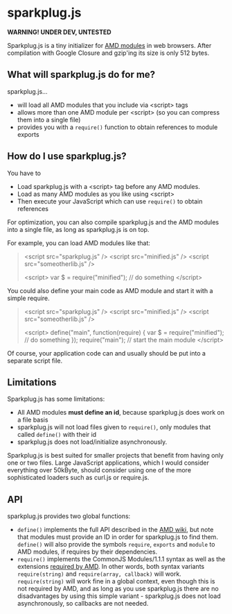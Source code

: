 sparkplug.js
============

<strong>WARNING! UNDER DEV, UNTESTED</strong>

Sparkplug.js is a tiny initializer for <a href="https://github.com/amdjs/amdjs-api/wiki/AMD">AMD modules</a>
in web browsers. 
After compilation with Google Closure and gzip'ing its size is only 512 bytes.

## What will sparkplug.js do for me?

sparkplug.js...
* will load all AMD modules that you include via &lt;script> tags
* allows more than one AMD module per &lt;script> (so you can compress them into a single file)
* provides you with a <code>require()</code> function to obtain references to module exports

## How do I use sparkplug.js?

You have to
* Load sparkplug.js with a &lt;script> tag before any AMD modules.
* Load as many AMD modules as you like using &lt;script>
* Then execute your JavaScript which can use <code>require()</code> to obtain references

For optimization, you can also compile sparkplug.js and the AMD modules into a single file, as long as sparkplug.js is on top.

For example, you can load AMD modules like that:
> &lt;script src="sparkplug.js" /&gt;
> &lt;script src="minified.js" /&gt;
> &lt;script src="someotherlib.js" /&gt;
>
> &lt;script&gt;
>   var $ = require("minified");
>   // do something
> &lt;/script&gt;

You could also define your main code as AMD module and start it with a simple require.
> &lt;script src="sparkplug.js" /&gt;
> &lt;script src="minified.js" /&gt;
> &lt;script src="someotherlib.js" /&gt;
>
> &lt;script&gt;
>   define("main", function(require) {
>       var $ = require("minified");
>       // do something
>   });
>   require("main"); // start the main module
> &lt;/script&gt;

Of course, your application code can and usually should be put into a separate script file.


## Limitations

Sparkplug.js has some limitations:
* All AMD modules <strong>must define an id</strong>, because sparkplug.js does work on a file basis
* sparkplug.js will not load files given to <code>require()</code>, only modules that called <code>define()</code> with their id
* sparkplug.js does not load/initialize asynchronously.

Sparkplug.js is best suited for smaller projects that benefit from having only one or two files. Large JavaScript applications, which I would
consider everything over 50kByte, should consider using one of the more sophisticated loaders such as curl.js or require.js.


## API

sparkplug.js provides two global functions:
* <code>define()</code> implements the full API described in the <a href="https://github.com/amdjs/amdjs-api/wiki/AMD">AMD wiki</a>, but
  note that modules must provide an ID in order for sparkplug.js to find them. <code>define()</code> will also provide the symbols
  <code>require</code>, <code>exports</code> and <code>module</code> to AMD modules, if requires by their dependencies.
* <code>require()</code> implements the CommonJS Modules/1.1.1 syntax as well as the extensions 
  <a href="https://github.com/amdjs/amdjs-api/wiki/require">required by AMD</a>. In other words, both syntax variants
  <code>require(string)</code> and <code>require(array, callback)</code> will work. <code>require(string)</code> will work fine
  in a global context, even though this is not required by AMD, and as long as you use sparkplug.js there are no disadvantages by
  using this simple variant - sparkplug.js does not load asynchronously, so callbacks are not needed.
  
 

